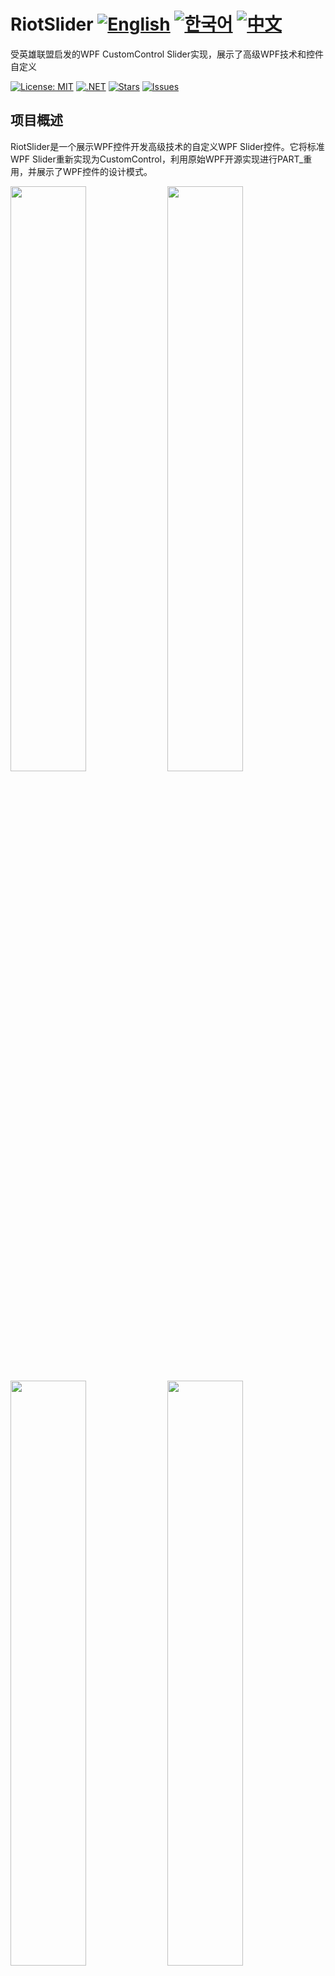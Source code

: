 # RiotSlider [![English](https://img.shields.io/badge/Language-English-blue.svg)](README.md) [![한국어](https://img.shields.io/badge/Language-한국어-red.svg)](README.ko.md) [![中文](https://img.shields.io/badge/Language-中文-red.svg)](README.zh-CN.md)

受英雄联盟启发的WPF CustomControl Slider实现，展示了高级WPF技术和控件自定义

[![License: MIT](https://img.shields.io/badge/License-MIT-yellow.svg)](https://opensource.org/licenses/MIT)
[![.NET](https://img.shields.io/badge/.NET-8.0-blue.svg)](https://dotnet.microsoft.com/download)
[![Stars](https://img.shields.io/github/stars/vickyqu115/riotslider.svg)](https://github.com/vickyqu115/riotslider/stargazers)
[![Issues](https://img.shields.io/github/issues/vickyqu115/riotslider.svg)](https://github.com/vickyqu115/riotslider/issues)

## 项目概述

RiotSlider是一个展示WPF控件开发高级技术的自定义WPF Slider控件。它将标准WPF Slider重新实现为CustomControl，利用原始WPF开源实现进行PART_重用，并展示了WPF控件的设计模式。

<img src="https://github.com/vickyqu115/riotslider/assets/101777355/f30773e5-9ad3-4b19-b104-5c026af2577e" width="49%"/>
<img src="https://github.com/user-attachments/assets/548285f7-e23f-4a5e-943d-83f42420032a" width="49%"/>
<img src="https://github.com/user-attachments/assets/77245cb3-c6ab-42e5-a6e9-5a0c0ac4072b" width="49%"/>
<img src="https://github.com/user-attachments/assets/4f559df9-0adc-412f-a062-b52136185f7a" width="49%"/>

## 主要特性和实现
#### 1. 高级CustomControl开发
- [x] 继承WPF Slider控件以实现特殊功能
- [x] 将Slider重新实现为CustomControl
- [x] 利用WPF GitHub开源仓库作为参考

#### 2. PART_控件重用
- [x] 战略性重用PART_Track和PART_SelectionRange
- [x] 分析和应用WPF控件设计模式

#### 3. Primitives控件集成
- [x] 有效使用Primitives命名空间中的Thumb和Track控件
- [x] 原始控件的自定义样式和模板

#### 4. 高级XAML技术
- [x] 使用纯XAML实现复杂的UI元素
- [x] 利用Geometry实现基于矢量的图形

#### 5. 性能和设计优化
- [x] 使用WPF的布局和绘图技术进行高效渲染
- [x] 受英雄联盟启发的视觉设计

## 技术深入探讨
- **CustomControl架构**：展示了WPF中CustomControl的强大功能，允许完全控制行为和外观。
- **PART_命名约定**：为关键元素使用PART_命名约定，确保与基本Slider功能的兼容性。
- **Primitives集成**：展示了如何使用Thumb和Track等低级WPF控件来构建复杂的UI元素。
- **开源分析**：利用WPF开源仓库来理解和实现高级控件功能。
- **WPF中的矢量图形**：利用Geometry和Path创建可缩放的高质量视觉元素。

## 技术栈
- WPF (Windows Presentation Foundation)
- .NET 8.0
- C# 10.0
- XAML

## 入门指南
### 前提条件
- Visual Studio 2022或更高版本
- .NET 8.0 SDK

### 安装和执行
#### 1. 克隆仓库：

```
git clone https://github.com/vickyqu115/riotslider.git
```

#### 2. 打开解决方案
- [x] Visual Studio
- [x] Visual Studio Code
- [x] JetBrains Rider

<img src="https://github.com/user-attachments/assets/af70f422-7057-4e77-a54d-042ee8358d2a" width="32%"/>
<img src="https://github.com/user-attachments/assets/e4feaa10-a107-4b58-8d13-1d8be620ec62" width="32%"/>
<img src="https://github.com/user-attachments/assets/5ff487f6-55e4-43e1-9abf-f8d419ee6943" width="32%"/>

#### 3. 构建和运行
- [x] 设置启动项目
- [x] 按F5或点击运行按钮
- [x] 推荐使用Windows 11

## 学习资源
- [详细实现文章 (jamesnet.dev)](https://jamesnet.dev/article/111)
- [YouTube教程 (英文)](https://bit.ly/4dpsr3m)
- [BiliBili教程 (中文)](https://bit.ly/3QiZvkJ)
- [CodeProject](https://bit.ly/3JyibsM)

## 贡献
欢迎为RiotSlider做出贡献！随时提交问题、创建拉取请求或提出改进建议。

## 许可证
该项目基于MIT许可证分发。有关详细信息，请参阅[LICENSE](LICENSE)文件。

## 联系方式
- 网站：https://jamesnet.dev
- 电子邮件：vickyqu115@hotmail.com, james@jamesnet.dev

通过RiotSlider探索高级WPF控件开发技术！

-----

## Analyzing and Customizing the Detailed Mechanisms of WPF Slider Control

In WPF, basic controls such as Buttons and ToggleButtons are structurally and logically simple, designed to be fully implemented with XAML without needing code-behind. In contrast, more complex controls like TextBoxes, ComboBoxes, and Sliders require intricate C# code alongside XAML for their functionalities.

Understanding and applying the intricate configurations of WPF controls can lead to more elegant and flexible CustomControl designs and developments. Being adept with these fundamental components allows for addressing gaps in the MVVM development pattern, leading towards the creation of high-quality WPF applications.

This exploration into the WPF Slider control aims to provide a deep understanding of how WPF designs its controls and their internal mechanisms. While it's nearly impossible to delve into every WPF control's internals due to the vast source code, there's no urgent need to worry or complain.

The entire source code of WPF is openly available and managed on GitHub. This accessibility means that specific controls can be found and analyzed as needed without any rush. Despite the potential for exhaustion, there's no need for complaints.

Beyond the Slider control, there are plans to dissect and analyze even more complex and varied controls. Support, interest, and backing for future tutorials provided via our GitHub repository, CodeProject, and tutorial videos on YouTube and BiliBili are greatly appreciated.


![20240201163433798](https://github.com/vickyqu115/riotslider/assets/101777355/f30773e5-9ad3-4b19-b104-5c026af2577e)

## Contents

1. WPF Tutorial Series
2. Specification
3. Creating an Application Project
4. Analyzing the Main Features of Slider
5. Extracting the Original Style Process
6. Analysis of Extracted Source Code
7. Checking Code Behind (GitHub Open Source)
8. OnApplyTemplate in Cross-Platform
9. Concluding the Slider Analysis
10. Creating a Riot-Style Slider (CustomControl) Control
11. Project Creation and Preparation for Start
12. TextBlock (Hi Slider)
13. Adding References and Testing Execution
14. Setting the Size of Riot Slider
15. PART_Track
16. Adding the Slider Bar
17. Aligning the Gap Between Slider Bar and Track
18. PART_SelectionRange
19. Adding Riot-Style Design Elements
20. Implementing a Riot-Style Thumb
21. Declaring Thumb Resources
22. Completing the RiotSlider Template (Finishing Touches)
23. Final Remarks



## Specifications:

This project is based on .NET Core but is designated for Windows only due to the use of WPF. It is executable through VS2022, which is mandatory for running NET 8.0. Alternatively, JetBrains' Rider can also be used.
review
- [x] OS: Microsoft Windows 11
- [x] IDE: Microsoft Visual Studio 2022
- [x] Version: C# / NET 8.0 / WPF / windows target only
- [x] NuGet: Jamesnet.Wpf

Using the latest version of Windows as your operating system is recommended. However, if you are considering platform expansion to Avalonia UI, Uno Platform, MAUI, etc., it's also worth considering MacOS as a sub-device. We are using Thinkpad/Macbooks as well. Note that Visual Studio is not available on MacOS or Linux-based systems, so Rider is the only alternative. ~~vscode~~

## 3. Creating an Application Project

To get started, you first need to create a WPF Application project.

- [x] Project Type:WPF Application
- [x] Project Name: DemoApp
- [x] Project Version: .NET 8.0

## 4. Analyzing the Main Features of Slider

The WPF Slider control, unlike simpler controls such as Button, has a variety of properties. These properties play crucial functional roles in the control, and some operate in unique ways, making them particularly worthy of attention.

**Orientation:**

Controls in WPF often have a versatile nature, and the Orientation property of the Slider control is a prime example. This property allows for specifying the direction as either horizontal or vertical.

The Orientation property can also be found in the StackPanel control. While the default value of Orientation in StackPanel is Vertical, the default for Slider's Orientation is Horizontal. Thus, it is common to use the Slider in a Horizontal format, which might be why the Orientation feature is not widely known.

Let's take a closer look at a simplified part of the Slider to better understand Orientation:

```xaml
<Style TargetType="{x:Type Slider}">
    <Setter Property="Template" Value="{StaticResource SliderHorizontal}"/>
    <Style.Triggers>
        <Trigger Property="Orientation" Value="Vertical">
            <Setter Property="Template" Value="{StaticResource SliderVertical}"/>
        </Trigger>
    </Style.Triggers>
</Style>
```
You can see that the (ControlTemplate) template switches based on the Orientation property in the trigger. Thus, a closer look at the actual configuration of this control can easily illustrate the significant role of the Orientation property.

> It's an interesting part. Could you have imagined or applied the concept of switching templates through Orientation before seeing the original source? Open source can inspire in such ways. And let's note that the optimal timing for switching templates is indeed through the "Style.Trigger".

For this tutorial video, we will only implement the Horizontal direction, so we will not perform any branch switching through Orientation. However, you are encouraged to try creating a Vertical version and submit a Pull Request via Fork. Consider it a mission.

Let's also take a look at how the Horizontal/Vertical properties are applied:

- [x] Orientation: **Horizontal**

<img src="https://github.com/vickyqu115/riotslider/assets/52397976/9b8a3528-6a84-4982-aff1-78cd9eb3cdb7" width="300" style="float:left"/>

> The SelectionRange (blue) area that will be discussed below is also visible.

- [x] Orientation: **Vertical**

<img src="https://github.com/vickyqu115/riotslider/assets/52397976/bbcbeaa9-1763-4435-b92b-be2a71a5ee73" width="300" style="float:left"/>

> Similarly, you will find quite a few controls that switch the (ControlTemplate) template itself in a similar manner (e.g., ScrollViewer).

##### **Minimum, Maximum, and Value:**

These are double type properties that represent the minimum range, maximum range, and value, respectively. Internally, the control's size and ratio calculate the position of the Range and Value automatically based on these values.

Since all these properties are DependencyProperty, dynamic interactions through binding are possible. For example, in an MVVM structure, leveraging these three values allows for dynamic changes to the Range according to specific scenarios or enables interesting implementations through various applications.

##### SelectionStart, SelectionEnd, and IsSelectionRangeEnabled:

These two properties (SelectionStart/SelectionEnd) serve to set a specific area. In reality, this area doesn't include any special functionality; it's merely for designating a segment and visually highlighting it. IsSelectionRangeEnabled is a property that indicates whether this area is active, and depending on its activation status, the area's Visibility property value switches through a trigger (Visible/Collapsed).

Upon examination, these features might seem merely for area marking, leading to questions about their necessity. However, given their versatile use across designs and fields, understanding and anticipating their necessity is possible. ~~Respecting style preferences from 20 years ago~~

Interestingly, applying these with the Value can produce a fascinating effect as shown below:

```xaml
<Slider Orientation="Horizontal"
        Minimum="0"
        Maximum="100"
        Value="30"
        SelectionStart="0"
        SelectionEnd="{Binding Value, RelativeSource={RelativeSource Self}}"
        IsSelectionRangeEnabled="True"/>
```

Surprisingly, linking the Value to SelectionEnd through Binding allows for a dynamic change in the Selection (Range) as the value changes. Was this intended by the WPF developers? It's impressive, and the clean implementation method is quite satisfying.

> This will play a crucial role in the implementation of the Riot-style Slider (CustomControl) discussed later in the article, so keep it in mind.

## 5. Extracting the Original Style Process

As mentioned earlier, since WPF is managed as open-source through the GitHub repository, it's possible to examine the source code of all controls. However, given that the repository contains solutions, all projects, and files, extracting content for a specific control part is a task close to impossible.

Fortunately, Visual Studio provides a GUI feature for extracting the default style (Template) of a specific control. Thus, without the need to sift through open-source, you can easily and simply extract the relevant code.

> It's okay to think of this similar to Identity scaffolding in Blazor. (Though the nature is slightly different, it helps in understanding)

Moreover, extracting the original style through Visual Studio links you to an actual modifiable resource form, allowing for immediate customization of design and functionality. Therefore, since the original style and template extraction is possible not only for Slider but for all controls, this is a highly valuable element in WPF research/learning.

> If you look at commercial components like Infragistics, Syncfusion, ArticPro, not all provide this extraction feature. Each company has its disclosure scope and policy, and most prefer to modularize via DataTemplate for customization rather than exposing the ControlTemplate. It's interesting to take a look at the components you are using.

##### Extraction Method and Procedure: Visual Studio

- [x] Extracting the default control (Slider) style (Edit a Copy...)
- [x] Extract to the current file (This document)
- [x] Extract to the App.xaml file (Application)
- [x] Create a new ResourceDictionary file for extraction (Resource Dictionary)

Note, the extraction process can only proceed in the design area of a Partial UserControl, by selecting the control and right-clicking to proceed. This step involves choosing the "specify style name/define copy location of the extracted style" option.

> Try looking up the method in VScode or Rider, do they offer it?

Let's take a closer look at the process.

- [x] Style extraction command: Slider > Right click > Edit Template > Edit a Copy...

<img width="365" alt="image" src="https://github.com/vickyqu115/riotslider/assets/52397976/0d7f2e38-f616-4260-a256-f3e4eb5c9f09" style="float:left">

> If no extractable style is provided, this item will not be activated.

- [x] Style Extraction Options Window: Create ControlTemplate Resource (Window)

<img src="https://github.com/vickyqu115/riotslider/assets/52397976/d895d1fd-f709-4909-a968-3cd4692550ac" style="float: left; width: 500px"/>


> Select Name (Key) and Define in options,

Typically, specifying a Name is the right choice for testing and management perspectives. If you choose "Apply to all" without specifying a name, the style created based on the Define location will be applied globally. Therefore, understand this point well and proceed with the extraction carefully.

In the video, the name is set, and the Define location is specified as Application. Thus, the extracted resource is included in the Resources area of the App.xaml file (if the file exists).

Personally, when performing such extraction work, it's recommended to proceed in a test nature in a new project. Actually conducting this process in a live project may result in minor mistakes and problems, so it's a good choice also from the perspective of preventing such side effects.

## 6. Analysis of Extracted Source Code

As demonstrated in the tutorial video, the Slider control style has been successfully extracted. Let's take a look at the related resources within the App.xaml file and examine the elements that are important to note one by one.

##### Checking Orientation Branch:

As briefly mentioned when explaining the Orientation property earlier, it's time to check the actual source code implemented.

The style below is the original WPF default style containing the extracted SliderStyle1 template. (It works without errors upon immediate application.)

```xaml
<Style x:Key="SliderStyle1" TargetType="{x:Type Slider}">
    <Setter Property="Stylus.IsPressAndHoldEnabled" Value="false"/>
    <Setter Property="Background" Value="Transparent"/>
    <Setter Property="BorderBrush" Value="Transparent"/>
    <Setter Property="Foreground" Value="{StaticResource SliderThumb.Static.Foreground}"/>
    <Setter Property="Template" Value="{StaticResource SliderHorizontal}"/>
    <Style.Triggers>
        <Trigger Property="Orientation" Value="Vertical">
            <Setter Property="Template" Value="{StaticResource SliderVertical}"/>
        </Trigger>
    </Style.Triggers>
</Style>
```
From this, we can see that the default Template is set to the SliderHorizontal (ControlTemplate) template, and through a trigger, it switches to the SliderVertical (ControlTemplate) template when the Orientation property value is Vertical.

> By modularizing the (ControlTemplate) template like this, you gain the advantage of being able to see the actual style at a glance, which is a management structure worth trying even in non-switching situations. I do it often. You can also get inspiration from these aspects.

Thus, the Slider control's functionalities are essentially implemented within both the SliderHorizontal and SliderVertical (ControlTemplate) areas.

Let's now check the default SliderHorizontal (ControlTemplate) template.

##### Checking ControlTemplate:
Let's examine each of the Horizontal/Vertical specific templates, which can be found continuously within the App.xaml file.

 - [x] Check Horizontal specific template
 - [x] Check Vertical specific template

ControlTemplate: **SliderHorizontal**

```xaml
<ControlTemplate x:Key="SliderHorizontal" TargetType="{x:Type Slider}">
    <Border ...>
        ...
    </Border>
    <ControlTemplate.Triggers>
        ...
    </ControlTemplate.Triggers>
</ControlTemplate>
```

ControlTemplate: **SliderVertical**

```xaml
<ControlTemplate x:Key="SliderVertical" TargetType="{x:Type Slider}">
    <Border ...>
		...
    </Border>
    <ControlTemplate.Triggers>
		...
    </ControlTemplate.Triggers>
</ControlTemplate>
```


As seen, both the Horizontal/Vertical source codes are branched and implemented separately. Therefore, the implemented content is the same for both, differing only in design orientation.

Let's verify this precisely. The common elements included are as follows:

 - [ ] Name: TopTick
 - [ ] Name: BottomTick
 - [ ] Name: TrackBackground
 - [ ] **Name: PART_SelectionRange**
 - [ ] **Name: PART_Track**
 - [ ] Name: Thumb
 - [ ] Trigger: TickPlacement
 - [ ] Trigger: IsSelectionRangeEnabled
 - [ ] Trigger: IsKeyboardFocused


We can see that the common elements are included in both ControlTemplates, confirming that both have the same composition. Now, let's focus on and examine only the SliderHorizontal part.


##### Naming rule: `PART_`

In the structure of (CustomControl) controls, maintaining a tight connection between XAML and Code-behind is crucial. However, connecting them through the GetTemplateChild method to find control names can be visually unappealing. To mitigate this development approach and manage it systematically, the `PART_` naming rule is used.

This rule prefixes all control names found through GetTemplateChild with `PART_`, allowing you to guess the function in XAML. Thus, when analyzing (ControlTemplate) controls, discovering a control named starting with `PART_` suggests it's likely an essential element, and you can anticipate the side effects that might occur if it's removed.

Ultimately, this is immensely helpful in implementing CustomControls. Moreover, this rule is common not only in WPF but also in other cross-platforms sharing XAML, emphasizing its importance.

_Slider contains two `PART_` controls._

- [x] PART_Track
- [x] PART_SelectionRange

Consequently, aside from these two `PART_` controls, the rest are not used in Code-behind, ensured by this naming rule. Therefore, adhering strictly to this rule in CustomControl development is crucial.

##### Test: Check the impact after intentionally changing the name of PART_Track

Let's intentionally change the name of the `PART_Track` control.

```xaml
<Track x:Name="PART_Track1" Grid.Row="1">
    ...
</Track>
```


> Ensure you're in the correct Sliderhorizontal area.

Now, when you run the application, dragging the Track's Thumb will no longer move it left or right, as seen in the tutorial video. The reason the Thumb no longer moves is that the intentional name change prevents Code-behind from finding the PART_Track control through GetTemplateChild.

Since the PART_Track control cannot be found, there's no target for the mouse drag to move. Reverting the name to PART_Track1 will restore functionality.

> This phenomenon can be observed in many other standard controls, notably the TextBox’s PART_ContentHost.

##### Test: Check the impact after intentionally changing the name of PART_SelectionRange
Next, let's intentionally change the name of the PART_SelectionRange control.

```xaml
<Rectangle x:Name="PART_SelectionRange1" .../>
```
> Ensure you're in the correct Sliderhorizontal area (x2).

And if you look at the trigger section, there are more parts using PART_SelectionRange, so this part should be changed as well.


```xaml
<Trigger Property="IsSelectionRangeEnabled" Value="true">
    <Setter Property="Visibility" TargetName="PART_SelectionRange1" Value="Visible"/>
</Trigger>
```
> Ensure you're in the correct Sliderhorizontal area (x3).

Also, in Slider, ensure all properties are set to activate the PART_SelectionRange.

```xaml
<Slider Style="{DynamicResource SliderStyle1}"
        Minimum="0" Maximum="100"
        SelectionStart="0" SelectionEnd="50"
        IsSelectionRangeEnabled="True"/>
```

> You need to set Minimum/Maximum, SelectionStart/SelectionEnd, and IsSelectionRange to activate the Range area.

 - [x] Before name change: PART_SelectionRange

  <img src="https://github.com/vickyqu115/riotslider/assets/52397976/664d0d18-1fd4-4c70-bb91-b9d655bada3d" style="width:400px; float: left"/>

  > Before the change, you can see the Range area appearing normally.

 - [x] After name change: PART_SelectionRange1

<img src="https://github.com/vickyqu115/riotslider/assets/52397976/c1708893-0b3c-47fa-a793-c26d85ad55ca" style="width:400px; float: left"/>


> Now, the Range area no longer appears.

Similarly, because the PART_SelectionRange control cannot be internally found, there's no target for calculating the Range area.

Thus, WPF controls are implemented more loosely than expected while forming a modular structure. Taking advantage of these characteristics allows for efficient use of already implemented functionalities or excluding unnecessary ones.


## 7. Checking Code Behind (GitHub Open Source)

After a detailed look at the `PART_` control naming rule and its impact, it's time to explore how these controls are utilized in actual classes.

The Code behind (class) area cannot be further examined through extraction. Therefore, it's necessary to review the Official source code through the WPF repository. For a more detailed examination, watching tutorial videos is recommended.

In the actual source code, the names of each `PART_` control are agreed upon as strings like below:

```csharp
private const string TrackName = "PART_Track";
private const string SelectionRangeElementName = "PART_SelectionRange";
```

> The names are defined fixedly, emphasizing the importance of adhering to this naming rule.

##### WPF: OnApplyTemplate
Let's examine the part where Track and SelectionRange are retrieved from the (ControlTemplate) template.

```csharp
public override void OnApplyTemplate()
{
    base.OnApplyTemplate();

    SelectionRangeElement = GetTemplateChild(SelectionRangeElementName) as FrameworkElement;
    Track = GetTemplateChild(TrackName) as Track;

    if (_autoToolTip != null)
    {
        _autoToolTip.PlacementTarget = Track != null ? Track.Thumb : null;
    }
}
```

> The (Override) OnApplyTemplate method is called after the class and style are connected, making it the optimal time to use GetTemplateChild.

Upon reviewing the original source code, they are defined as FrameworkElement and Track, respectively.

 - [x] PART_SelectionRange: SelectionRangeElement (FrameworkElement)
 - [x]  PART_Track: TrackName (Track)

It's noteworthy that while Track is the same type as in XAML, SelectionRange is defined as a FrameworkElement, different from the original Rectangle. This implies that the Range area can use any control, not just a Rectangle, indicating the type definition is intentionally flexible.

Therefore, it's reasonable to assume that (defined as a FrameworkElement type) SelectionRangeElement will handle only the basic functionalities available to this type.

Next, let's look at how the SelectionRangeElement is managed.


```csharp
private void UpdateSelectionRangeElementPositionAndSize()
{
    Size trackSize = new Size(0d, 0d);
    Size thumbSize = new Size(0d, 0d);

    if (Track == null || DoubleUtil.LessThan(SelectionEnd,SelectionStart))
    {
        return;
    }

    trackSize = Track.RenderSize;
    thumbSize = (Track.Thumb != null) ? Track.Thumb.RenderSize : new Size(0d, 0d);

    double range = Maximum - Minimum;
    double valueToSize;

    FrameworkElement rangeElement = this.SelectionRangeElement as FrameworkElement;

    if (rangeElement == null)
    {
        return;
    }

    if (Orientation == Orientation.Horizontal)
    {
        // Calculate part size for HorizontalSlider
        if (DoubleUtil.AreClose(range, 0d) || (DoubleUtil.AreClose(trackSize.Width, thumbSize.Width)))
        {
            valueToSize = 0d;
        }
        else
        {
            valueToSize = Math.Max(0.0, (trackSize.Width - thumbSize.Width) / range);
        }

        rangeElement.Width = ((SelectionEnd - SelectionStart) * valueToSize);
        if (IsDirectionReversed)
        {
            Canvas.SetLeft(rangeElement, (thumbSize.Width * 0.5) + Math.Max(Maximum - SelectionEnd, 0) * valueToSize);
        }
        else
        {
            Canvas.SetLeft(rangeElement, (thumbSize.Width * 0.5) + Math.Max(SelectionStart - Minimum, 0) * valueToSize);
        }
    }
    else
    {
        // Calculate part size for VerticalSlider
        if (DoubleUtil.AreClose(range, 0d) || (DoubleUtil.AreClose(trackSize.Height, thumbSize.Height)))
        {
            valueToSize = 0d;
        }
        else
        {
            valueToSize = Math.Max(0.0, (trackSize.Height - thumbSize.Height) / range);
        }

        rangeElement.Height = ((SelectionEnd - SelectionStart) * valueToSize);
        if (IsDirectionReversed)
        {
            Canvas.SetTop(rangeElement, (thumbSize.Height * 0.5) + Math.Max(SelectionStart - Minimum, 0) * valueToSize);
        }
        else
        {
            Canvas.SetTop(rangeElement, (thumbSize.Height * 0.5) + Math.Max(Maximum - SelectionEnd,0) * valueToSize);
        }
    }
}
```

> The logic for branching Orientation (Horizontal/Vertical) is essentially the same, so we only need to examine it based on Horizontal.

The (UpdateSelectionRangeElementPositionAndSize) method determines the size and position of the SelectionRange. Although the amount of source code might seem daunting, considering the duplicated source code for branching Orientation, it's easy to see that the handling of the SelectionRange is done succinctly.

This way, by extracting (CustomControl) controls and examining how `PART_` controls are internally processed, it's possible to reverse-engineer and analyze them.

## 8. OnApplyTemplate in Cross-Platform

Cross-platforms, which retain many aspects of WPF's design, follow a similar flow. Let's take a look at how OnApplyTemplate is utilized in other platforms, based on our analysis.

List of platforms sharing the OnApplyTemplate design:

- [x] **AvaloniaUI**
- [x] **Uno Platform**
- [x] **OpenSilver**
- [x] **MAUI**
- [x] **Xamarin**
- [ ] UWP
- [ ] WinUI 3
- [ ] Silverlight

Among these, let's examine the actual source code for AvaloniaUI, Uno Platform, OpenSilver, MAUI, and Xamarin, which are checked.

> Note that except for Silverlight, all are managed through GitHub's official Dotnet or Xamarin Microsoft Organization, making it easy to find the repositories on GitHub.

##### AvaloniaUI: OnApplyTemplate

Below is a part of the Slider control's OnApplyTemplate in AvaloniaUI:

```csharp
protected override void OnApplyTemplate(TemplateAppliedEventArgs e)
{
    ...
    base.OnApplyTemplate(e);
    _decreaseButton = e.NameScope.Find<Button>("PART_DecreaseButton");
    _track = e.NameScope.Find<Track>("PART_Track");
    _increaseButton = e.NameScope.Find<Button>("PART_IncreaseButton");
    ...
}
```

> AvaloniaUI, being open-source like WPF, allows for a detailed examination of all source code. It's also very similar to WPF in approach.

Through the naming rule, it's immediately clear that three PART_ controls operate as essential components within the XAML area. Shall we also take a look at Uno?



##### Uno Platform: OnApplyTemplate

```csharp
protected override void OnApplyTemplate()
{
	...	
    base.OnApplyTemplate(e);
	
	// Get the parts
    var spElementHorizontalTemplateAsDO = GetTemplateChild("HorizontalTemplate");
    _tpElementHorizontalTemplate = spElementHorizontalTemplateAsDO as FrameworkElement;
    var spElementTopTickBarAsDO = GetTemplateChild("TopTickBar");
    ...
}
```
> In Uno, it follows a similar approach to WPF.

However, it is somewhat surprising that Uno does not adhere to the PART_ naming convention. It seems that they have made a rule not to use such conventions from the beginning.

You can find similar source code in MAUI, OpenSilver, and Xamarin as well.

##### MAUI: OnApplyTemplate

```csharp
protected override void OnApplyTemplate()
{
    base.OnApplyTemplate();
    _thumb = (Thumb)GetTemplateChild("HorizontalThumb");
    _originalThumbStyle = _thumb.Style;

    UpdateThumbStyle();
}
```

> Unlike WPF, which declares variable names following the track, MAUI prefixes them with an underscore. Comparing the naming conventions and development patterns across different platforms is one of the small joys in analyzing open-source projects.

##### OpenSilver: OnApplyTemplate

```csharp
public override void OnApplyTemplate()
{
    base.OnApplyTemplate();

    // Get the parts
    ...
    ElementVerticalThumb = GetTemplateChild(ElementVerticalThumbName) as Thumb;
    ...
}
```
> Uses a commenting style similar to Uno.

##### Xamarin: OnApplyTemplate

```csharp
public override void OnApplyTemplate()
{
    base.OnApplyTemplate();
    FormsContentControl = Template.FindName("PART_Multi_Content", this) 
    	as FormsTransitioningContentControl;
}
```
> Though there are slight differences, all share a design similar to WPF.

## 9. Concluding the Slider Analysis
We've taken a close look at the WPF Slider control, confirming that WPF (CustomControl) controls are intricately and well-designed. These principles apply equally to other controls and serve as a crucial foundation when designing new ones.

Some say WPF is dead. However, WPF is still very much alive and continues to hold its ground. Delving into WPF opens up endless possibilities and excitement.

If dreaming of developing everything with WPF was once just a fantasy, the advent of Xamarin and .NET Core, followed by various other platforms, has turned it into reality. This is the result of the wishes and contributions of many developers who love WPF.

We've looked in detail at why analyzing basic controls is essential. It is recommended to review the tutorial videos to reinforce and learn from the explanations.

Next, we will create a new Riot-style (CustomControl) Slider based on this analysis.

## 10. Creating a Riot-Style Slider (CustomControl) Control
Now, we will leverage the analysis of the Slider to minimally design and implement a control that captures its essence. The project's core is to complete the control without using any code by utilizing the PART_ sections.

Focus on understanding the content by closely following the implementation process and sequence. If you wish to deepen your understanding of CustomControl, it is recommended to study in depth through the book WPF Inside Out.

##### Motivation
It's unlikely that anyone would use the basic Slider as is. Needing inspiration, I chose to design a Slider based on the design concept seen in Riot Games' League of Legends, an experience I've had in creating such controls.

In fact, this design started a few years ago out of curiosity to implement a high-level game client in WPF for "League of Legends." If you're interested in seeing how this Slider control actually works, check out this repository. Furthermore, anyone can contribute through Fork, which has already seen over 80 forks.

<img src="https://github.com/vickyqu115/riotslider/assets/52397976/003948fe-70c3-4be4-927f-d0b391ac7b05" style="width:600px; float: left"/>

## 11. Project Creation and Preparation

Following the creation of our DemoApp (WPF Application) project, it's time to create a CustomControl library project. If you prefer to continue with the DemoApp project, you can skip this project creation step.

##### Project Creation:
- [x] Project Name: SliderControl
- [x] Project Type: WPF CustomControl Library
- [x] Project Version: .NET 8.0


<img width="253" alt="11-1" src="https://github.com/vickyqu115/riotslider/assets/101777355/eb164539-2bd1-46b1-a658-d339cc39b865">

##### Deleting Default Files:

- [x] AssemblyInfo.cs
- [x] Themes/Generic.xaml
- [x] CustomControl1.cs



<img width="243" alt="11-2" src="https://github.com/vickyqu115/riotslider/assets/101777355/ecd698ad-674e-440f-84b4-481caa5b8272">


All files being deleted are actually essential for configuring the (CustomControl) control but are removed for reconfiguring the location or project setup.

> Elements that were deleted in the process of recreating the control will be automatically regenerated, so there is no need to worry about file deletion.

##### (CustomControl) File Creation:
- [x] Create Class: RiotSlider.cs (CustomControl class)


<img width="253" alt="11-3" src="https://github.com/vickyqu115/riotslider/assets/101777355/0c52e698-2353-4e11-8253-0a801de9f119">

Only when creating the file as a CustomControl class type will the related DefaultStyleKeyProperty syntax be included with the static constructor. Carefully selecting the correct type during creation is crucial to avoid missing CustomControl code syntax, which would otherwise need to be manually entered.

```csharp
public class RiotSlider : Slider
{
    static RiotSlider()
    {
        DefaultStyleKeyProperty.OverrideMetadata(typeof(RiotSlider), new FrameworkPropertyMetadata(typeof(RiotSlider)));
    }
}
```


##### Checking Auto-generated Files:
- [x] Properties/AssemblyInfo.cs
- [x] Themes/Generic.xaml



<img width="708" alt="11-4" src="https://github.com/vickyqu115/riotslider/assets/101777355/867bdc09-adf2-4852-9aa3-3c4828df6672">



Note that if the file is not created as a CustomControl class type, these files will not be auto-generated. This is an important consideration.

## 12. TextBlock (Hi Slider)

This step is a test to ensure the Slider control is properly configured as a CustomControl.

Creating a (CustomControl) Slider control for the first time results in an empty ControlTemplate. To visually verify it, adding design elements is a common method. Thus, let's add a temporary TextBlock with text.

##### Adding Temporary TextBlock:

- [x] Hi Slider

```xaml
<Style TargetType="{x:Type local:RiotSlider}">
    <Setter Property="Template">
        <Setter.Value>        
            <ControlTemplate TargetType="{x:Type RiotSlider}">
                <Border Background="{TemplateBinding Background}"
                        BorderBrush="{TemplateBinding BorderBrush}"
                        BorderThickness="{TemplateBinding BorderThickness}">
                    <TextBlock Text="Hi Slider" Foreground="Blue"/>
                </Border>
            </ControlTemplate>
        </Setter.Value>
    </Setter>
</Style>
``` 

> Add "Hi Slider" text along with a TextBlock inside the empty ControlTemplate Border. Optionally, changing the font color can also be a good touch. Feel free to experiment with different methods.



## 13. Adding References and Testing Execution

With the TextBlock prepared for testing, it's now time to run the DemoApp application to verify if the RiotSlider control loads correctly.

##### Adding References in the DemoApp Project:
 - [x] Add Reference: RiotSliderControl Project

##### Declaring xmlns and Adding Control in MainWindow.xaml:
  - [x] Declare xmlns: xmlns:riots
  - [x] Insert Control: riots:RiotSlider

```xaml
<Window x:Class="DemoApp.MainWindow" 
        xmlns="http://schemas.microsoft.com/winfx/2006/xaml/presentation"
        xmlns:x="http://schemas.microsoft.com/winfx/2006/xaml"
        xmlns:d="http://schemas.microsoft.com/expression/blend/2008"
        xmlns:mc="http://schemas.openxmlformats.org/markup-compatibility/2006"
        xmlns:riots="clr-namespace:SliderControl;assembly=SliderControl"
        mc:ignorable="d"
        Title="MainWindow" Width="800" Height="450">
    <Grid>
        <riots:RiotSlider/>
    </Grid>
</Window>
```


##### Checking Execution Results:
- [x]  Riot Slider: "Hi Slider"


<img width="395" alt="11-5" src="https://github.com/vickyqu115/riotslider/assets/101777355/145a7aa7-364d-41a2-a74a-dfe0b95a9e26">



With this, we have completed setting up and verifying the execution of the (CustomControl) RiotSlider control.

CustomControl is more complex than UserControl, so it may be challenging until you become accustomed to the process like this. Thus, overcoming this requires repetitive training.

This RiotSlider is now modularly managed as a CustomControl. You can manage this control on a GitHub repository or upload and distribute it through the NuGet package store. Modularization of CustomControls in WPF can have many management advantages, so it's good to consider this when designing projects.

And, this project has already been distributed through the NuGet Package Store. Interesting, right?

## 14. Setting Riot Slider Size

Next, it's time to set the control size.

WPF allows for a powerful and flexible (Responsive) responsive layout. Thus, when specifying the size of a control, designing it to be responsive is typical. However, there are exceptions. In cases where design elements like Sliders are heavily involved, you may need to set a fixed height or width to maintain a natural design, necessitating the specification of absolute sizes. Therefore, it's important to flexibly adapt according to the characteristics of the control.

This control will be designed with a height (Thumb) of 50 as the standard. Thus, we will pre-specify the height of the RiotSlider. The width, while being responsive as the path for the Track's movement, will be limited to 200 for convenience during the development stage.


### Control Size and Color Adjustment:

- [x] Width: 200
- [x] Height: 50
- [x] Background: "#EEEEEE"

```xaml
<Window x:Class="DemoApp.MainWindow"
        xmlns="http://schemas.microsoft.com/winfx/2006/xaml/presentation"
        xmlns:x="http://schemas.microsoft.com/winfx/2006/xaml"
        xmlns:d="http://schemas.microsoft.com/expression/blend/2008"
        xmlns:mc="http://schemas.openxmlformats.org/markup-compatibility/2006"
        xmlns:riots="clr-namespace:SliderControl;assembly=SliderControl"
        mc:ignorable="d"
        Title="MainWindow" Width="800" Height="450">
    <Grid>
        <riots:RiotSlider Width="200" Height="50" Background="#EEEEEE"/>
    </Grid>
</Window>
```

> Temporarily changing the Background color along with adjusting the control size makes it easier to identify the control. It's a useful tip.

##### Checking Execution Results:
 - [x] Control Size: Width/Height
 - [x] Control Color: Background

<img width="591" alt="11-6" src="https://github.com/vickyqu115/riotslider/assets/101777355/6e84759d-cb7c-4582-a9d8-36f05ca2df1f">


 Once the execution results are verified with no issues, let's remove the Background color.

## 15. PART_Track
The Track, including the Thumb, is a core control element of the Slider. Through analysis, we've seen that the Slider control handles all these functionalities with the declaration of PART_Track. Thus, incorporating this essential element appropriately becomes a critical and central moment in this implementation.

Let's examine this carefully.

##### Adding Track:
 - [x] Insert PART_Track control element

```xaml
<Style TargetType="{x:Type local:RiotSlider}">
    <Setter Property="Background" Value="Transparent"/>
    <Setter Property="SelectionStart" Value="0"/>
    <Setter Property="SelectionEnd" Value="{Binding RelativeSource={RelativeSource Self}, Path=Value}"/>
    <Setter Property="Minimum" Value="0"/>
    <Setter Property="Maximum" Value="100"/>
    <Setter Property="Template">
        <Setter.Value>
            <ControlTemplate TargetType="{x:Type local:RiotSlider}">
                <Border Background="{TemplateBinding Background}"
                        BorderBrush="{TemplateBinding BorderBrush}"
                        BorderThickness="{TemplateBinding BorderThickness}">
                    <Track x:Name="PART_Track"/>
                </Border>
            </ControlTemplate>
        </Setter.Value>
    </Setter>
</Style>
```

> The Track is one of the few controls that directly inherit from FrameworkElement, bypassing Control. This means it is not entitled to layout design like a Template. Therefore, it internally includes a Thumb, allowing you to focus solely on the Thumb for layout design.

##### Defining Thumb:
Next, it's time to define the Thumb that will move within the Track.

 - [x] Extend and define Thumb template
 - [x] Implement Ellipse


```xaml
<Style TargetType="{x:Type local:RiotSlider}">
    <Setter Property="Background" Value="Transparent"/>
    <Setter Property="SelectionStart" Value="0"/>
    <Setter Property="SelectionEnd" Value="{Binding RelativeSource={RelativeSource Self}, Path=Value}"/>
    <Setter Property="Minimum" Value="0"/>
    <Setter Property="Maximum" Value="100"/>
    <Setter Property="Template">
        <Setter.Value>
            <ControlTemplate TargetType="{x:Type local:RiotSlider}">
                <Border Background="{TemplateBinding Background}"
                        BorderBrush="{TemplateBinding BorderBrush}"
                        BorderThickness="{TemplateBinding BorderThickness}">
                    <Track x:Name="PART_Track">
                        <Track.Thumb>
                            <Thumb>
                                <Thumb.Template>
                                    <ControlTemplate>
                                        <Ellipse Width="50" Height="50" Fill="#000000"/>
                                    </ControlTemplate>
                                </Thumb.Template>
                            </Thumb>
                        </Track.Thumb>
                    </Track>
                </Border>
            </ControlTemplate>
        </Setter.Value>
    </Setter>
</Style>
```

> This illustrates the Thumb being directly extended and implemented within the Track. The syntax might be challenging to understand, but it's visually detailed in the tutorial video, so watching it is recommended.

Unlike the Track, the Thumb allows control definition through a template, meaning the Thumb inherits from Control, not FrameworkElement. Thus, the Thumb's ControlTemplate enables flexible control design.

##### Checking Execution Results:
 - [x] Thumb (Ellipse) Design
 - [x] Track Movement Functionality


       
<img width="372" alt="11-7" src="https://github.com/vickyqu115/riotslider/assets/101777355/59f2ecdb-6468-40f4-804f-92f31926abd5">

Because the Thumb is designed as an Ellipse, this sizable (50x50) ellipse will move within the Track area. However, if you change the name of the Track from PART_Track to something else, the movement of the Thumb will immediately be lost.

> Try changing the name to understand this relationship once again.

## 16.Adding the Slider Bar

Next, we will add the slider bar. This step involves adding purely design-related elements that don't affect functionality. Thus, it can be skipped without impacting functionality, but considering the next step involves combining design elements with the SelectionRange, this task also requires careful attention.

##### Layout Change:

So far, the layout only contained the Track element within a Border. However, adding a slider bar necessitates changing the existing layout. Moreover, since the slider bar and Track need to overlap, using a Grid is the best approach. Therefore, the first step is to wrap the Track in a Grid.

- [x] Change Layout to Grid

```xaml
<Style TargetType="{x:Type local:RiotSlider}">
    <Setter Property="Background" Value="Transparent"/>
    <Setter Property="SelectionStart" Value="0"/>
    <Setter Property="SelectionEnd" Value="{Binding RelativeSource={RelativeSource Self}, Path=Value}"/>
    <Setter Property="Minimum" Value="0"/>
    <Setter Property="Maximum" Value="100"/>
    <Setter Property="Template">
        <Setter.Value>
            <ControlTemplate TargetType="{x:Type local:RiotSlider}">
                <Border Background="{TemplateBinding Background}"
                        BorderBrush="{TemplateBinding BorderBrush}"
                        BorderThickness="{TemplateBinding BorderThickness}">
                    <Grid>
                        <Track x:Name="PART_Track">
                            <Track.Thumb>
                                <Thumb>
                                    <Thumb.Template>
                                        <ControlTemplate>
                                            <Ellipse Width="50" Height="50" Fill="#000000"/>
                                        </ControlTemplate>
                                    </Thumb.Template>
                                </Thumb>
                            </Track.Thumb>
                        </Track>
                    </Grid>
                </Border>
            </ControlTemplate>
        </Setter.Value>
    </Setter>
</Style>
```

No need for RowDefinitions or ColumnDefinitions in the Grid, as we only require a simple overlay effect.

##### Adding the Slider Bar to Overlap with the Track:

While the slider bar should be placed to overlap with the Track, it's essential to logically consider which element should be in front. The Track's Thumb control should cover the slider bar area, so it's crucial to add and declare the slider bar before the Track.

- [x] Add (Border) slider bar
- [x] Height: 2.5
- [x]  Background: #CCCCCC


```xaml
<Style TargetType="{x:Type local:RiotSlider}">
    <Setter Property="Background" Value="Transparent"/>
    <Setter Property="SelectionStart" Value="0"/>
    <Setter Property="SelectionEnd" Value="{Binding RelativeSource={RelativeSource Self}, Path=Value}"/>
    <Setter Property="Minimum" Value="0"/>
    <Setter Property="Maximum" Value="100"/>
    <Setter Property="Template">
        <Setter.Value>
            <ControlTemplate TargetType="{x:Type local:RiotSlider}">
                <Border Background="{TemplateBinding Background}"
                        BorderBrush="{TemplateBinding BorderBrush}"
                        BorderThickness="{TemplateBinding BorderThickness}">
                    <Grid>
                        <Border Background="#CCCCCC" Height="2.5"/>
                        <Track x:Name="PART_Track">
                            <Track.Thumb>
                                <Thumb>
                                    <Thumb.Template>
                                        <ControlTemplate>
                                            <Ellipse Width="50" Height="50" Fill="#000000"/>
                                        </ControlTemplate>
                                    </Thumb.Template>
                                </Thumb>
                            </Track.Thumb>
                        </Track>
                    </Grid>
                </Border>
            </ControlTemplate>
        </Setter.Value>
    </Setter>
</Style>
```


Using a layout element like a Border is effective for visually representing the length of the Track. Especially, the Border's CornerRadius attribute allows for rounded corners, offering a design advantage over other controls.

##### Checking Execution Results:
 - [x] Movement of Thumb (Ellipse)
 - [x] Design of the slider bar (Border)

<img width="367" alt="11-8" src="https://github.com/vickyqu115/riotslider/assets/101777355/6e3bc204-c9ad-4bb4-ab7c-2c56c033d6b0">

The key point of this step is to arrange the slider bar's design and position harmoniously with the Track's movement path and the Thumb's movement.

## 17. Adjusting the Gap Between the Slider Bar and Track
Although the slider bar's design and placement seem appropriately arranged, in reality, the Track's movement range is limited by the radius of the Thumb at both the start and end. Upon examining the original WPF source code, you can find code like this:

```csharp
Canvas.SetLeft(rangeElement, (thumbSize.Width * 0.5) + Math.Max(Maximum - SelectionEnd, 0) * valueToSize);
```


> The above source code is based on an Orientation of "Horizontal". Therefore, if the orientation is changed to "Vertical", it will change to Height. Can you check if this is correct?

As seen in the code above, it can be inferred that the actual movement range of the Track is also internally limited by the radius of the ThumbSize to both sides. Therefore, the slider bar we added earlier is not a PART_ element managed within the Slider control, so we must apply this rule directly. While there are ways to handle this dynamically, in this work, we will precisely align the margin between the slider bar and the Track movement range through the Margin property.

##### Thumb Ellipse Opacity Setting:

To make the work more comfortable, we specify the opacity of the Ellipse control.

- [x] Ellipse Fill: #55000000

```xaml
<Ellipse Width="50" Height="50" Fill="#55000000"/>
```

> In WPF, specifying the opacity of an element is commonly done using the Opacity property. However, using the alpha value of a color to apply transparency to that specific color can be much more useful. It's one of the handy tips in WPF, so make good use of it.

##### Applying Margin equal to the Thumb radius on the slider bar:

Since the current Ellipse's Width is 50, we apply a Margin of 25 on each side.

- [x] Margin="25 0 25 0"


```xaml
<Style TargetType="{x:Type local:RiotSlider}">
    <Setter Property="Background" Value="Transparent"/>
    <Setter Property="SelectionStart" Value="0"/>
    <Setter Property="SelectionEnd" Value="{Binding RelativeSource={RelativeSource Self}, Path=Value}"/>
    <Setter Property="Minimum" Value="0"/>
    <Setter Property="Maximum" Value="100"/>
    <Setter Property="Template">
        <Setter.Value>
            <ControlTemplate TargetType="{x:Type local:RiotSlider}">
                <Border Background="{TemplateBinding Background}"
                        BorderBrush="{TemplateBinding BorderBrush}"
                        BorderThickness="{TemplateBinding BorderThickness}">
                    <Grid>
                        <Border Background="#CCCCCC" Height="2.5" Margin="25 0 25 0"/>
                        <Track x:Name="PART_Track">
                            <Track.Thumb>
                                <Thumb>
                                    <Thumb.Template>
                                        <ControlTemplate>
                                            <Ellipse Width="50" Height="50" Fill="#55000000"/>
                                        </ControlTemplate>
                                    </Thumb.Template>
                                </Thumb>
                            </Track.Thumb>
                        </Track>
                    </Grid>
                </Border>
            </ControlTemplate>
        </Setter.Value>
    </Setter>
</Style>
```


##### Result Verification:

 - [x] Margin gap equal to the Thumb radius confirmed


<img width="389" alt="11-9" src="https://github.com/vickyqu115/riotslider/assets/101777355/b1bfdef5-e8dd-4b38-9d7f-60eeccc00dcd">

As a result, it's confirmed that the maximum movement range of the Track and the design size of the slider bar precisely match.

Additionally, it's worth exploring ideas for dynamically handling this Sync task. One immediate thought is to designate this slider bar control as a PART_ and then handle it within the CodeBehind. There are various methods to consider, so take some time to think about it.

## 18. PART_SelectionRange

The SelectionRange is an element that specifies a certain range, as analyzed earlier in the Slider.

This control, like the Track, is a PART_ element and is fully managed within the Slider control, so it only needs to be placed with the promised name. The design should be specified with the same height as the slider bar added earlier for a consistent appearance.

##### Adding SelectionRange Border area:

- [x] Name: `PART_SelectionRange`
- [x] Heigh:t 2.5 
- [x] Background: #000000
- [x] Margin: 25 0 25 0

```xaml
<Border x:Name="PART_SelectionRange" 
        Background="#000000" 
        Height="2.5"
        Margin="25 0 25 0"/>
```


##### Specifying Range:
For SelectionEnd, synchronize the range with the Value through RelativeSource Binding.

 - [x] SelectionStart: 0
 - [x] SelectionEnd: {Binding RelativeSource {RelativeSource Self}, Path=Value}

```xaml
<Setter Property="SelectionStart" Value="0"/>
<Setter Property="SelectionEnd" Value="{Binding RelativeSource={RelativeSource Self}, Path=Value}"/>
```


By synchronizing the value of SelectionEnd with Value, you can dynamically represent the range. The Slider control in the actual League of Legends client application is implemented in the same way.

##### Enabling IsSelectionRangeEnabled:
Considering the concept of the Riot Slider control, this process might not be necessary. However, since it can be easily handled through a trigger, let's proceed for learning purposes.

> This part is not covered in the tutorial video.

 - [x] IsSelectionRangeEnabled: True

```xaml
<Setter Property="IsSelectionRangeEnabled" Value="True"/>
```

>The default value of the IsSelectionRangeEnabled property is set to True.

 - [x] PART_SelectionRange Visibility: (Default) Collapsed


```xaml
<Border x:Name="PART_SelectionRange" 
        Background="#000000" 
        Height="2.5"
        Margin="25 0 25 0"
        Visibility="Collapsed"/>
```


>The default Visibility value of SelectionRange is set to Collapsed.

 - [x] Trigger: PART_SelectionRange.Visibility=Visible


```xaml
<Trigger Property="IsSelectionRangeEnabled" Value="True">
    <Setter TargetName="PART_SelectionRange" Property="Visibility" Value="Visible"/>
</Trigger>
```

> The default visibility of SelectionRange is set to Collapsed, but when the IsSelectionRangeEnabled property value is True, the Visibility value is changed to Visible through a trigger. Although the reverse could also be applied, checking the True value of a Boolean property in a trigger is a more straightforward and common coding convention.

##### Source Code and Execution Result:
 - [x] Setter Applied
 - [x] SelectionRange (Default) Collapsed
 - [x] Trigger Applied for IsSelectionRangeEnabled

```xaml
<Style TargetType="{x:Type local:RiotSlider}">
    <Setter Property="Background" Value="Transparent"/>
    <Setter Property="SelectionStart" Value="0"/>
    <Setter Property="SelectionEnd" Value="{Binding RelativeSource={RelativeSource Self}, Path=Value}"/>
    <Setter Property="Minimum" Value="0"/>
    <Setter Property="Maximum" Value="100"/>
    <Setter Property="IsSelectionRangeEnabled" Value="True"/>
    <Setter Property="Template">
        <Setter.Value>
            <ControlTemplate TargetType="{x:Type local:RiotSlider}">
                <Border Background="{TemplateBinding Background}"
                        BorderBrush="{TemplateBinding BorderBrush}"
                        BorderThickness="{TemplateBinding BorderThickness}">
                    <Grid>
                        <Border Background="#CCCCCC" Height="2.5" Margin="25 0 25 0"/>
                        <Border x:Name="PART_SelectionRange" 
                                Background="#000000" 
                                Height="2.5"
                                Margin="25 0 25 0"
                                HorizontalAlignment="Left"
                                Visibility="Collapsed"/>
                        <Track x:Name="PART_Track">
                            <Track.Thumb>
                                <Thumb>
                                    <Thumb.Template>
                                        <ControlTemplate>
                                            <Ellipse Width="50" Height="50" Fill="#55000000"/>
                                        </ControlTemplate>
                                    </Thumb.Template>
                                </Thumb>
                            </Track.Thumb>
                        </Track>
                    </Grid>
                </Border>
                <ControlTemplate.Trigger>
                    <Trigger Property="IsSelectionRangeEnabled" Value="true">
                           <Setter TargetName="PART_SelectionRange" Property="Visibility" Value="Visible"/>
                    </Trigger>
                </ControlTemplate.Trigger>
            </ControlTemplate>
        </Setter.Value>
    </Setter>
</Style>
```


<img width="391" alt="11-10" src="https://github.com/vickyqu115/riotslider/assets/101777355/617d041b-b54f-4df9-aabb-4d63ac1d7815">


Now that we have added all the functional elements to the Slider, let's finish this step by re-examining the functions of the PART_ control elements before moving on to the next phase.

##### Re-checking the operation of PART_ control functions:
 - [x] PART_Track
 - [x] PART_SelectionRange

## 19. Adding Riot Style Design Elements

Next, it's time to add the design elements required for the Riot Slider.

<img src="https://github.com/vickyqu115/riotslider/assets/52397976/c060395c-03f8-4abf-a630-bf17a2587106" style="width: 600px; float: left"/>

##### Adding Geometry Design Resources:

 - [x] Geometry: ThumbData

```xaml
<Geometry x:Key="ThumbData">
    M12 2C11.5 2 11 2.19 10.59 2.59L2.59 10.59C1.8 11.37 1.8 12.63 2.59 13.41L10.59 21.41C11.37 22.2 12.63 22.2 13.41 21.41L21.41 13.41C22.2 12.63 22.2 11.37 21.41 10.59L13.41 2.59C13 2.19 12.5 2 12 2M12 4L15.29 7.29L12 10.59L8.71 7.29L12 4M7.29 8.71L10.59 12L7.29 15.29L4 12L7.29 8.71M16.71 8.71L20 12L16.71 15.29L13.41 12L16.71 8.71M12 13.41L15.29 16.71L12 20L8.71 16.71L12 13.41Z
</Geometry>
```

The reason for using a Geometry Path element instead of an image file for the Thumb icon, as discussed in previous conferences and videos, is the flexibility in changing colors through color triggers and maintaining high quality with vector-based advantages.

> For simple icons like this one, even non-designers can create them using Visual Studio Blend, Figma, Illustrator, etc. It's not difficult, so definitely give it a try.

When requesting vector-based icons from colleagues, it's best to ask for them in SVG type and, for monochrome designs, in a combined form. Additionally, many icons are freely available from the open-source community. Notably, the Pictogrammers open-source team offers over 8,000 monochrome design icons in .SVG, .PNG, and even .XAML formats. An interesting aspect is that they are managed as open-source through GitHub, allowing you to check major contributors or even participate in the open-source project.

Next, we will add the primary color resources.

##### Adding LinearGradientBrush Design Resources:

- [x] LinearGradientBrush: ThumbColor
- [x] LinearGradientBrush: ThumbOver
- [x] LinearGradientBrush: ThumbDrag
- [x] SolidColorBrush: SliderColor
- [x] LinearGradientBrush: RangeColor
- [x] LinearGradientBrush: SliderOver
- [x] LinearGradientBrush: SliderDrag

```xaml
<LinearGradientBrush x:Key="ThumbColor" StartPoint="0.5,0" EndPoint="0.5,1">
    <GradientStop Color="#B79248" Offset="0"/>
    <GradientStop Color="#997530" Offset="0.5"/>
    <GradientStop Color="#74592B" Offset="1"/>
</LinearGradientBrush>

<LinearGradientBrush x:Key="ThumbOver" StartPoint="0.5,0" EndPoint="0.5,1">
    <GradientStop Color="#EDE1C8" Offset="0"/>
    <GradientStop Color="#DCC088" Offset="0.5"/>
    <GradientStop Color="#CBA14A" Offset="1"/>
</LinearGradientBrush>

<LinearGradientBrush x:Key="ThumbDrag" StartPoint="0.5,0" EndPoint="0.5,1">
    <GradientStop Color="#473814" Offset="0"/>
    <GradientStop Color="#57421B" Offset="0.5"/>
    <GradientStop Color="#684E23" Offset="1"/>
</LinearGradientBrush>

<SolidColorBrush x:Key="SliderColor" Color="#1E2328"/>

<LinearGradientBrush x:Key="RangeColor" StartPoint="0,0.5" EndPoint="1,0.5">
    <GradientStop Color="#463714" Offset="0"/>
    <GradientStop Color="#58471D" Offset="0.5"/>
    <GradientStop Color="#695625" Offset="1"/>
</LinearGradientBrush>

<LinearGradientBrush x:Key="SliderOver" StartPoint="0,0.5" EndPoint="1,0.5">
    <GradientStop Color="#795B28" Offset="0"/>
    <GradientStop Color="#C1963B" Offset="0.5"/>
    <GradientStop Color="#C8AA6D" Offset="1"/>
</LinearGradientBrush>

<LinearGradientBrush x:Key="SliderDrag" StartPoint="0,0.5" EndPoint="1,0.5">
    <GradientStop Color="#685524" Offset="0"/>
    <GradientStop Color="#55441B" Offset="0.5"/>
    <GradientStop Color="#463714" Offset="1"/>
</LinearGradientBrush>
```

> Design resources like colors often have x:Key naming conventions that include using uppercase or camel case, and sometimes mirroring namespace syntax with dots (.). Personally, my opinion on these rules changes like the wind each year, making me hesitant to express a definitive stance. Currently, I prefer to keep them as short as possible. Please take this lightly.

Observing the design style of League of Legends, it's easy to notice the extensive use of gradients. One way to extract these colors is by using Photoshop or any application that includes a dropper tool for color extraction.

> For colors suspected to be part of a gradient, try dividing the area visually and use the dropper tool to extract colors multiple times. With practice, your ability to discern colors sharpens.


<img src="https://github.com/vickyqu115/riotslider/assets/52397976/b7e9fae1-9f8f-4fab-baab-9cfa1c9e013f" style="width: 500px; float: left"/>



## 20.Implementing a Riot Style Thumb

It's time to use the prepared Geometry and design elements to create a proper League of Legends style Thumb control.

Before we start, we need to dispose of the temporary Ellipse used in defining the Thumb template earlier. Therefore, we'll remove all parts of the Thumb defined with an Ellipse.

##### Disposing of the Existing Thumb:

 - [x] Remove Thumb and its template entirely

```xaml
<Track x:Name="PART_Track">
    <Track.Thumb>
        <Thumb>
            <Thumb.Template>
                <ControlTemplate>
                    <Ellipse Width="50" Height="50" Fill="#55000000"/>
                </ControlTemplate>
            </Thumb.Template>
        </Thumb>
    </Track.Thumb>
</Track>
```

> Remove the Thumb and template defined directly within the Track, leaving only the Track.

Now, it's time to create a new Riot style Thumb.

The Thumb we just removed was temporarily defined by directly extending the template through Track. This time, however, we will implement it in a cleaner manner using StaticResource.

##### Defining a New Thumb Template:
 - [x] Implement and refine resources for a Riot style Thumb

```xaml
<Style TargetType="{x:Type Thumb}" x:Key="ThumbStyle">
    <Setter Property="Background" Value="#010A13"/>
    <Setter Property="Width" Value="24"/>
    <Setter Property="Height" Value="24"/>
    <Setter Property="Template">
        <Setter.Value>
            <ControlTemplate TargetType="{x:Type Thumb}">
                <Grid Background="{TemplateBinding Background}">
                    <Path x:Name="path" Data="{StaticResource ThumbData}" Fill="{StaticResource ThumbColor}"/>
                </Grid>
                <ControlTemplate.Triggers>
                    <Trigger Property="IsMouseOver" Value="True">
                        <Setter TargetName="path" Property="Fill" Value="{StaticResource ThumbOver}"/>
                    </Trigger>
                    <Trigger Property="IsDragging" Value="True">
                        <Setter TargetName="path" Property="Fill" Value="{StaticResource ThumbDrag}"/>
                    </Trigger>
                </ControlTemplate.Triggers>
            </ControlTemplate>
        </Setter.Value>
    </Setter>
</Style>
```



> Managing XAML resources in a CustomControl is surprisingly straightforward. Resources are physically separated through Generic.xaml, so continue to manage detailed elements through x:Key for further granularity. This is why Geometry and LinearGradientBrush were also separated. These resources only need to be included in the same .XAML file as the RiotSlider control's style.

Thumb, being a control inherited from Control, allows for design through templates (ControlTemplate), enabling the creation of another control with detailed triggers implemented. For even more detailed control creation, Thumb can be further refined using the CustomControl approach, which is quite common in WPF's default controls.

Exploring further, we find controls like ToolBarOverflowPanel, which may sound unfamiliar but are numerous. These are more specialized controls created under the CustomControl umbrella, typically grouped under the Primitives namespace.

Thus, controls under this namespace are often embedded within other (CustomControl) controls. For example, the ToggleButton, which serves as the parent for CheckBox/RadioButton but is also used within the template of controls like ComboBox for switching items.

> Interesting, right? These architectural concepts apply across all platforms sharing XAML, making them useful in environments like AvaloniaUI, Uno, MAUI, etc.

> However, not all controls bundled under the Primitives namespace necessarily follow the CustomControl approach indicated by DefaultStyleKey. Many are simply wrapped classes.


## 21. Declaring Thumb Resources
Lastly, declare the Thumb as a resource so it can be referenced as a StaticResource within the Track.

###### Adding Thumb Resources:
 - [x] Define the Thumb style along with the Thumb resource as previously templated

```xaml
<Thumb x:Key="SliderThumb" Style="{StaticResource ThumbStyle}"/>
```


> This part is detailed in the tutorial video as well, so if the syntax feels awkward, it's recommended to check it out for clarity.

Now, the Thumb resource can be used within the Track.

##### Concisely Defining Thumb in Track:

- [x]  Replace the existing Thumb with a single line connecting to StaticResource
```xaml
<Track Thumb="{StaticResource SliderThumb}"/>
```


> Using the Thumb as a resource allows for a significant reduction in the amount of source code when applying the Thumb to the Track. It also aids in understanding the overall resources at a glance, making this method of resource management crucial for maintaining consistent code quality. Pay close attention to mastering this approach.

## 22. Completing the RiotSlider Template (Finalization)

This concludes the implementation of the RiotSlider control template. Additionally, the Jamesnet.WPF library is included for using JamesGrid, but it can be replaced with a standard Grid if preferred.

##### (CustomControl) RiotSlider:

 - [x] Check the complete source code in Generic.xaml


```xaml
<ResourceDictionary
    xmlns="http://schemas.microsoft.com/winfx/2006/xaml/presentation"
    xmlns:x="http://schemas.microsoft.com/winfx/2006/xaml"
    xmlns:james="https://jamesnet.dev/xaml/presentation"
    xmlns:local="clr-namespace:SliderControl">

    <Geometry x:Key="ThumbData">
        M12 2C11.5 2 11 2.19 10.59 2.59L2.59 10.59C1.8 11.37 1.8 12.63 2.59 13.41L10.59 21.41C11.37 22.2 12.63 22.2 13.41 21.41L21.41 13.41C22.2 12.63 22.2 11.37 21.41 10.59L13.41 2.59C13 2.19 12.5 2 12 2M12 4L15.29 7.29L12 10.59L8.71 7.29L12 4M7.29 8.71L10.59 12L7.29 15.29L4 12L7.29 8.71M16.71 8.71L20 12L16.71 15.29L13.41 12L16.71 8.71M12 13.41L15.29 16.71L12 20L8.71 16.71L12 13.41Z
    </Geometry>

    <LinearGradientBrush x:Key="ThumbColor" StartPoint="0.5,0" EndPoint="0.5,1">
        <GradientStop Color="#B79248" Offset="0"/>
        <GradientStop Color="#997530" Offset="0.5"/>
        <GradientStop Color="#74592B" Offset="1"/>
    </LinearGradientBrush>

    <LinearGradientBrush x:Key="ThumbOver" StartPoint="0.5,0" EndPoint="0.5,1">
        <GradientStop Color="#EDE1C8" Offset="0"/>
        <GradientStop Color="#DCC088" Offset="0.5"/>
        <GradientStop Color="#CBA14A" Offset="1"/>
    </LinearGradientBrush>

    <LinearGradientBrush x:Key="ThumbDrag" StartPoint="0.5,0" EndPoint="0.5,1">
        <GradientStop Color="#473814" Offset="0"/>
        <GradientStop Color="#57421B" Offset="0.5"/>
        <GradientStop Color="#684E23" Offset="1"/>
    </LinearGradientBrush>

    <Style TargetType="{x:Type Thumb}" x:Key="ThumbStyle">
        <Setter Property="Background" Value="#010A13"/>
        <Setter Property="Width" Value="24"/>
        <Setter Property="Height" Value="24"/>
        <Setter Property="Template">
            <Setter.Value>
                <ControlTemplate TargetType="{x:Type Thumb}">
                    <Grid Background="{TemplateBinding Background}">
                        <Path x:Name="path" Data="{StaticResource ThumbData}" Fill="{StaticResource ThumbColor}"/>
                    </Grid>
                    <ControlTemplate.Triggers>
                        <Trigger Property="IsMouseOver" Value="True">
                            <Setter TargetName="path" Property="Fill" Value="{StaticResource ThumbOver}"/>
                        </Trigger>
                        <Trigger Property="IsDragging" Value="True">
                            <Setter TargetName="path" Property="Fill" Value="{StaticResource ThumbDrag}"/>
                        </Trigger>
                    </ControlTemplate.Triggers>
                </ControlTemplate>
            </Setter.Value>
        </Setter>
    </Style>

    <Thumb x:Key="SliderThumb" Style="{StaticResource ThumbStyle}"/>

    <SolidColorBrush x:Key="SliderColor" Color="#1E2328"/>

    <LinearGradientBrush x:Key="RangeColor" StartPoint="0,0.5" EndPoint="1,0.5">
        <GradientStop Color="#463714" Offset="0"/>
        <GradientStop Color="#58471D" Offset="0.5"/>
        <GradientStop Color="#695625" Offset="1"/>
    </LinearGradientBrush>
    
    <LinearGradientBrush x:Key="SliderOver" StartPoint="0,0.5" EndPoint="1,0.5">
        <GradientStop Color="#795B28" Offset="0"/>
        <GradientStop Color="#C1963B" Offset="0.5"/>
        <GradientStop Color="#C8AA6D" Offset="1"/>
    </LinearGradientBrush>

    <LinearGradientBrush x:Key="SliderDrag" StartPoint="0,0.5" EndPoint="1,0.5">
        <GradientStop Color="#685524" Offset="0"/>
        <GradientStop Color="#55441B" Offset="0.5"/>
        <GradientStop Color="#463714" Offset="1"/>
    </LinearGradientBrush>

    <Style TargetType="{x:Type local:RiotSlider}">
        <Setter Property="Minimum" Value="0"/>
        <Setter Property="Maximum" Value="100"/>
        <Setter Property="SelectionStart" Value="0"/>
        <Setter Property="SelectionEnd" Value="{Binding RelativeSource={RelativeSource Self},Path=Value}"/>
        <Setter Property="Background" Value="Transparent"/>
        <Setter Property="Template">
            <Setter.Value>
                <ControlTemplate TargetType="{x:Type local:RiotSlider}">
                    <Grid Background="{TemplateBinding Background}">
                        <james:JamesGrid Rows="*" Columns="Auto,*" Height="2.5" Margin="12 0 12 0">
                            <Border Background="{StaticResource RangeColor}" x:Name="PART_SelectionRange"/>
                            <Border Background="{StaticResource SliderColor}"/>
                        </james:JamesGrid>
                        <Track x:Name="PART_Track" Thumb="{StaticResource SliderThumb}"/>
                    </Grid>
                    <ControlTemplate.Triggers>
                        <DataTrigger Binding="{Binding ElementName=PART_Track, Path=Thumb.IsMouseOver}" Value="True">
                            <Setter TargetName="PART_SelectionRange" Property="Background" Value="{StaticResource SliderOver}"/>
                        </DataTrigger>
                        <DataTrigger Binding="{Binding ElementName=PART_Track, Path=Thumb.IsDragging}" Value="True">
                            <Setter TargetName="PART_SelectionRange" Property="Background" Value="{StaticResource SliderDrag}"/>
                        </DataTrigger>
                    </ControlTemplate.Triggers>
                </ControlTemplate>
            </Setter.Value>
        </Setter>
    </Style>
</ResourceDictionary>
```


> Furthermore, two more triggers have been added, and the feature of this project is to manage all elements as resources, finely segregated for easy comprehension of the RiotSlider control's (ControlTemplate) template area.

Since the Slider control is implemented based on (CustomControl), it becomes easier to manage related resources like a resource pack.

##### Final Result Verification:

 - [x] Test functions related to PART_Track
 - [x] Test functions related to PART_SelectionRange
 - [x] Verify the application of design elements


> While the functional aspects have been explored through various stages from analysis to implementation, it's advisable to once again check the functionality based on the PART_ controls.

<img width="435" alt="11-11" src="https://github.com/vickyqu115/riotslider/assets/101777355/f46ed494-a7ee-4fb8-8105-b6a12977bc12">


This concludes the development process and tutorial video review for analyzing the basic Slider control and implementing the League of Legends style RiotSlider control based on (CustomControl).

> There may be differences between the video and this content, or there could be errors in the source code. Please feel free to point out any significant issues.

## 23. Final Words

We delved deeply into the architectural aspects of creating a seemingly simple WPF Slider control. The fact that there's so much to discuss about something so seemingly trivial suggests that there's a lot to learn from WPF's design aspects. Be sure to check out the tutorial video as well. Vicky's interpretation through the video is also intriguing.

WPF is an older platform, and as such, a variety of development methodologies, frameworks, and open-source libraries have evolved and changed over the years. Over time, mainstream evaluations and interpretations will continue to vary. Therefore, the historical journeys we've taken can all serve as the groundwork for our technology. Flexibly judging and evaluating these can lead to finding richer and higher-quality references. The mainstream isn't always the only answer.

This review, not quite a review, was written with the hope of reaching many.

Wishing everyone a happy holiday season!
Thank you.
